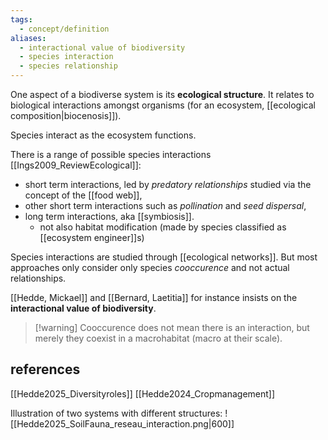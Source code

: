 ```yaml
---
tags:
  - concept/definition
aliases:
  - interactional value of biodiversity
  - species interaction
  - species relationship
---
```

One aspect of a biodiverse system is its **ecological structure**. It relates to biological interactions amongst organisms (for an ecosystem, [[ecological composition|biocenosis]]).

Species interact as the ecosystem functions.

There is a range of possible species interactions [[Ings2009_ReviewEcological]]:
- short term interactions, led by *predatory relationships* studied via the concept of the [[food web]],
- other short term interactions such as *pollination* and *seed dispersal*,
- long term interactions, aka [[symbiosis]].
	- not also habitat modification (made by species classified as [[ecosystem engineer]]s)

Species interactions are studied through [[ecological networks]]. But most approaches only consider only species *cooccurence* and not actual relationships.

[[Hedde, Mickael]] and [[Bernard, Laetitia]] for instance insists on the **interactional value of biodiversity**.

>[!warning] Cooccurence does not mean there is an interaction, but merely they coexist in a macrohabitat (macro at their scale).

## references
[[Hedde2025_Diversityroles]]
[[Hedde2024_Cropmanagement]]

Illustration of two systems with different structures:
![[Hedde2025_SoilFauna_reseau_interaction.png|600]]

